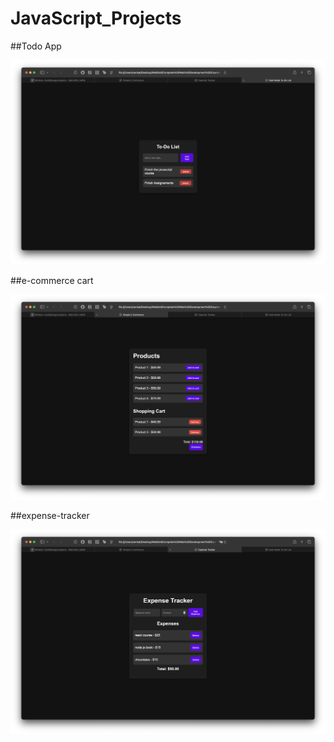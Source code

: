 # JavaScript_Projects

##Todo App

![todo app](image.png)

##e-commerce cart

![e-commerce cart](image-1.png)

##expense-tracker

![alt text](image2.png)
